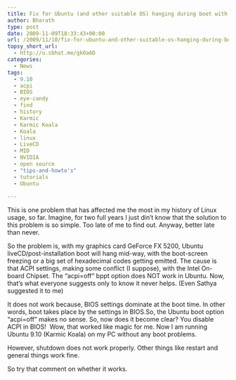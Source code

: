 ```yaml
---
title: Fix for Ubuntu (and other suitable OS) hanging during boot with nVidia GeForce FX 5200 (and other suitable cards)
author: Bharath
type: post
date: 2009-11-09T18:33:43+00:00
url: /2009/11/10/fix-for-ubuntu-and-other-suitable-os-hanging-during-boot-with-nvidia-geforce-fx-5200-and-other-suitable-cards/
topsy_short_url:
  - http://u.sbhat.me/gk0a6D
categories:
  - News
tags:
  - 9.10
  - acpi
  - BIOS
  - eye-candy
  - find
  - history
  - Karmic
  - Karmic Koala
  - Koala
  - linux
  - LiveCD
  - MID
  - NVIDIA
  - open source
  - "tips-and-howto's"
  - tutorials
  - Ubuntu
  
---
```

This is one problem that has affected me the most in my history of Linux usage, so far. Imagine, for two full years I just din&#8217;t know that the solution to this problem is so simple. Too late of me to find out. Anyway, better late than never.

So the problem is, with my graphics card GeForce FX 5200, Ubuntu liveCD/post-installation boot will hang mid-way, with the boot-screen freezing or a big set of hexadecimal codes getting emitted. The cause is that ACPI settings, making some conflict (I suppose), with the Intel On-board Chipset. The &#8220;acpi=off&#8221; bppt option does NOT work in Ubuntu. Now, that&#8217;s what everyone suggests only to know it never helps. (Even Sathya suggested it to me)

It does not work because, BIOS settings dominate at the boot time. In other words, boot takes place by the settings in BIOS.So, the Ubuntu boot option &#8220;acpi=off&#8221; makes no sense. So, now does it become clear? You disable ACPI in BIOS!  Wow, that worked like magic for me. Now I am running Ubuntu 9.10 (Karmic Koala) on my PC without any boot problems.

However, shutdown does not work properly. Other things like restart and general things work fine.

So try that comment on whether it works.